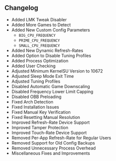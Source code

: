 ## Changelog

- Added LMK Tweak Disabler
- Added More Games to Detect
- Added New Custom Config Parameters
  - `BIG_CPU_FREQUENCY`
  - `PRIME_CPU_FREQUENCY`
  - `SMALL_CPU_FREQUENCY`
- Added New Dynamic Refresh-Rates
- Added Option to Disable Tuning Profiles
- Added Process Optimization
- Added User Checking
- Adjusted Minimum KernelSU Version to 10672
- Adjusted Sleep Mode Exit Time
- Adjusted Tuning Profiles
- Disabled Automatic Game Downscaling
- Disabled Frequency Lower Limit Capping
- Disabled OBB Preloading
- Fixed Arch Detection
- Fixed Installation Issues
- Fixed Manual Key Verification
- Fixed Resetting Manual Resolution
- Improved Refresh-Rate Device Support
- Improved Tamper Protection
- Improved Touch-Rate Device Support
- Removed Per-App Refresh-Rate for Regular Users
- Removed Support for Old Config Backups
- Removed Unnecessary Process Overhead
- Miscellaneous Fixes and Improvements
